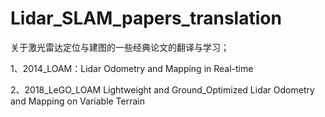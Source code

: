 # Lidar_SLAM_papers_translation
关于激光雷达定位与建图的一些经典论文的翻译与学习；

1、2014_LOAM：Lidar Odometry and Mapping in Real-time

2、2018_LeGO_LOAM Lightweight and Ground_Optimized Lidar Odometry and Mapping on Variable Terrain
